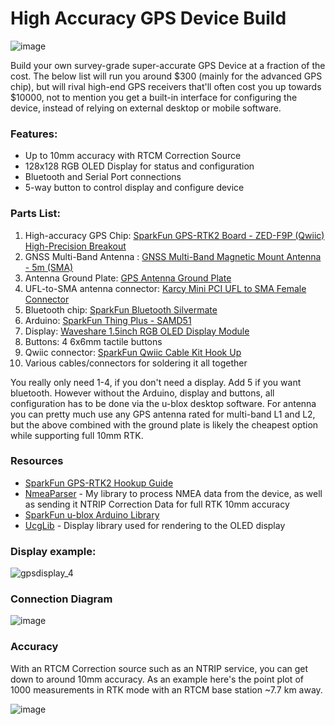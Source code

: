 # High Accuracy GPS Device Build
![image](https://user-images.githubusercontent.com/1378165/150398567-d158c34c-c597-49aa-a6b2-b0667993e872.png)

Build your own survey-grade super-accurate GPS Device at a fraction of the cost.
The below list will run you around $300 (mainly for the advanced GPS chip), but will rival high-end GPS receivers that'll often cost you up towards $10000, not to mention you get a built-in interface for configuring the device, instead of relying on external desktop or mobile software.

### Features:
 - Up to 10mm accuracy with RTCM Correction Source
 - 128x128 RGB OLED Display for status and configuration
 - Bluetooth and Serial Port connections
 - 5-way button to control display and configure device
 
 ### Parts List:
 1. High-accuracy GPS Chip: [SparkFun GPS-RTK2 Board - ZED-F9P (Qwiic) High-Precision Breakout](https://amzn.to/2HEfFoN)
 2. GNSS Multi-Band Antenna : [GNSS Multi-Band Magnetic Mount Antenna - 5m (SMA)](https://www.sparkfun.com/products/15192)
 3. Antenna Ground Plate: [GPS Antenna Ground Plate](https://www.sparkfun.com/products/15004)
 4. UFL-to-SMA antenna connector: [Karcy Mini PCI UFL to SMA Female Connector](https://amzn.to/34DS7c4)
 5. Bluetooth chip: [SparkFun Bluetooth Silvermate](https://amzn.to/35LofKn)
 6. Arduino: [SparkFun Thing Plus - SAMD51](https://amzn.to/3kK7pSq)
 7. Display: [Waveshare 1.5inch RGB OLED Display Module](https://amzn.to/3oGIIsc)
 8. Buttons: 4 6x6mm tactile buttons
 9. Qwiic connector: [SparkFun Qwiic Cable Kit Hook Up](https://amzn.to/2TBvj6r)
 10. Various cables/connectors for soldering it all together
 
You really only need 1-4, if you don't need a display. Add 5 if you want bluetooth. However without the Arduino, display and buttons, all configuration has to be done via the u-blox desktop software.
For antenna you can pretty much use any GPS antenna rated for multi-band L1 and L2, but the above combined with the ground plate is likely the cheapest option while supporting full 10mm RTK.

### Resources

- [SparkFun GPS-RTK2 Hookup Guide](https://learn.sparkfun.com/tutorials/gps-rtk2-hookup-guide)
- [NmeaParser](https://github.com/dotMorten/NmeaParser) - My library to process NMEA data from the device, as well as sending it NTRIP Correction Data for full RTK 10mm accuracy
- [SparkFun u-blox Arduino Library](https://github.com/sparkfun/SparkFun_Ublox_Arduino_Library)
- [UcgLib](https://github.com/olikraus/ucglib) - Display library used for rendering to the OLED display

### Display example:
![gpsdisplay_4](https://user-images.githubusercontent.com/1378165/97663689-7a299100-1a37-11eb-9d00-08eab29f479d.gif)
 
### Connection Diagram

![image](https://user-images.githubusercontent.com/1378165/97655357-23fe2300-1a22-11eb-9e4f-2a2a4c6cb93b.png)

### Accuracy

With an RTCM Correction source such as an NTRIP service, you can get down to around 10mm accuracy. As an example here's the point plot of 1000 measurements in RTK mode with an RTCM base station ~7.7 km away.

![image](https://user-images.githubusercontent.com/1378165/97666691-68e28380-1a3b-11eb-9e9c-0af0f7178090.png)

